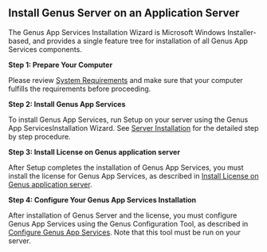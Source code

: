 ## Install Genus Server on an Application Server

The Genus App Services Installation Wizard is Microsoft Windows Installer-based, and provides a single feature tree for installation of all Genus App Services components.

**Step 1: Prepare Your Computer**

Please review [System Requirements](system-requirements.md) and make sure that your computer fulfills the requirements before proceeding.

**Step 2: Install Genus App Services**

To install Genus App Services, run Setup on your server using the Genus App ServicesInstallation Wizard. See [Server Installation](../defining-the-application-model/action-orchestration/genus-app-services-installation--step-by-step.md "Genus App Services Installation - Step by Step") for the detailed step by step procedure.

**Step 3: Install License on Genus application server**

After Setup completes the installation of Genus App Services, you must install the license for Genus App Services, as described in [Install License on Genus application server](install-license-on-genus-server.md).

**Step 4: Configure Your Genus App Services Installation**

After installation of Genus Server and the license, you must configure Genus App Services using the Genus Configuration Tool, as described in [Configure Genus App Services](configure-and-maintain-genus-server.md). Note that this tool must be run on your server.